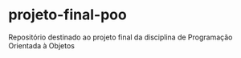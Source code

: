 # projeto-final-poo
Repositório destinado ao projeto final da disciplina de Programação Orientada à Objetos

